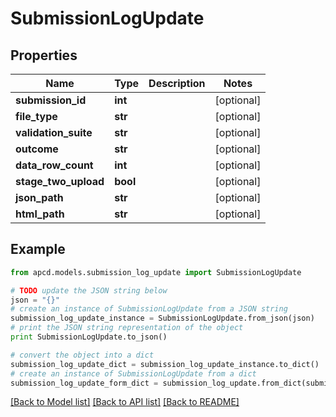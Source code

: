 # SubmissionLogUpdate


## Properties

Name | Type | Description | Notes
------------ | ------------- | ------------- | -------------
**submission_id** | **int** |  | [optional] 
**file_type** | **str** |  | [optional] 
**validation_suite** | **str** |  | [optional] 
**outcome** | **str** |  | [optional] 
**data_row_count** | **int** |  | [optional] 
**stage_two_upload** | **bool** |  | [optional] 
**json_path** | **str** |  | [optional] 
**html_path** | **str** |  | [optional] 

## Example

```python
from apcd.models.submission_log_update import SubmissionLogUpdate

# TODO update the JSON string below
json = "{}"
# create an instance of SubmissionLogUpdate from a JSON string
submission_log_update_instance = SubmissionLogUpdate.from_json(json)
# print the JSON string representation of the object
print SubmissionLogUpdate.to_json()

# convert the object into a dict
submission_log_update_dict = submission_log_update_instance.to_dict()
# create an instance of SubmissionLogUpdate from a dict
submission_log_update_form_dict = submission_log_update.from_dict(submission_log_update_dict)
```
[[Back to Model list]](../README.md#documentation-for-models) [[Back to API list]](../README.md#documentation-for-api-endpoints) [[Back to README]](../README.md)


